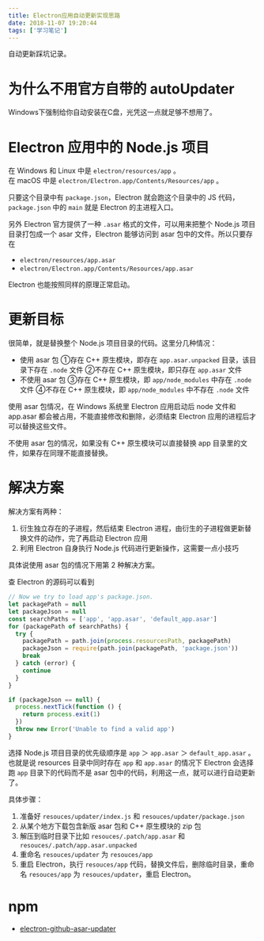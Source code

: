 ```yaml
---
title: Electron应用自动更新实现思路
date: 2018-11-07 19:20:44
tags: ['学习笔记']
---
```


自动更新踩坑记录。

<!-- more -->

# 为什么不用官方自带的 autoUpdater  

Windows下强制给你自动安装在C盘，光凭这一点就足够不想用了。

# Electron 应用中的 Node.js 项目  

在 Windows 和 Linux 中是 `electron/resources/app` 。  
在 macOS 中是 `electron/Electron.app/Contents/Resources/app` 。

只要这个目录中有 `package.json`，Electron 就会跑这个目录中的 JS 代码，`package.json` 中的 `main` 就是 Electron 的主进程入口。

另外 Electron 官方提供了一种 `.asar` 格式的文件，可以用来把整个 Node.js 项目目录打包成一个 asar 文件，Electron 能够访问到 asar 包中的文件。所以只要存在  

* `electron/resources/app.asar`  
* `electron/Electron.app/Contents/Resources/app.asar`  

Electron 也能按照同样的原理正常启动。

# 更新目标

很简单，就是替换整个 Node.js 项目目录的代码。这里分几种情况：

* 使用 asar 包
    ①存在 C++ 原生模块，即存在 `app.asar.unpacked` 目录，该目录下存在 `.node` 文件
    ②不存在 C++ 原生模块，即只存在 `app.asar` 文件
* 不使用 asar 包
    ③存在 C++ 原生模块，即 `app/node_modules` 中存在 `.node` 文件
    ④不存在 C++ 原生模块，即 `app/node_modules` 中不存在 `.node` 文件

使用 asar 包情况，在 Windows 系统里 Electron 应用启动后 node 文件和 app.asar 都会被占用，不能直接修改和删除，必须结束 Electron 应用的进程后才可以替换这些文件。

不使用 asar 包的情况，如果没有 C++ 原生模块可以直接替换 app 目录里的文件，如果存在同理不能直接替换。

# 解决方案

解决方案有两种：

1. 衍生独立存在的子进程，然后结束 Electron 进程，由衍生的子进程做更新替换文件的动作，完了再启动 Electron 应用
2. 利用 Electron 自身执行 Node.js 代码进行更新操作，这需要一点小技巧

具体说使用 asar 包的情况下用第 2 种解决方案。

查 Electron 的源码可以看到

``` js electron/electron/lib/browser/init.js 102行开始
// Now we try to load app's package.json.
let packagePath = null
let packageJson = null
const searchPaths = ['app', 'app.asar', 'default_app.asar']
for (packagePath of searchPaths) {
  try {
    packagePath = path.join(process.resourcesPath, packagePath)
    packageJson = require(path.join(packagePath, 'package.json'))
    break
  } catch (error) {
    continue
  }
}

if (packageJson == null) {
  process.nextTick(function () {
    return process.exit(1)
  })
  throw new Error('Unable to find a valid app')
}
```

选择 Node.js 项目目录的优先级顺序是 `app` ＞ `app.asar` ＞ `default_app.asar` 。也就是说 resources 目录中同时存在 `app` 和 `app.asar` 的情况下 Electron 会选择跑 `app` 目录下的代码而不是 asar 包中的代码，利用这一点，就可以进行自动更新了。

具体步骤：

1. 准备好 `resouces/updater/index.js` 和 `resouces/updater/package.json`
1. 从某个地方下载包含新版 asar 包和 C++ 原生模块的 zip 包
2. 解压到临时目录下比如 `resouces/.patch/app.asar` 和 `resouces/.patch/app.asar.unpacked`
3. 重命名 `resouces/updater` 为 `resouces/app`
4. 重启 Electron，执行 `resouces/app` 代码，替换文件后，删除临时目录，重命名 `resouces/app` 为 `resouces/updater`，重启 Electron。

# npm

* [electron-github-asar-updater](https://www.npmjs.com/package/electron-github-asar-updater)
